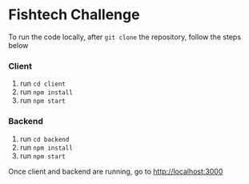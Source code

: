 # Fishtech Challenge

To run the code locally, after `git clone` the repository, follow the steps below

### Client

1. run `cd client`
2. run `npm install`
3. run `npm start`

### Backend

1. run `cd backend`
2. run `npm install`
3. run `npm start`

Once client and backend are running, go to [http://localhost:3000](http://localhost:3000)
